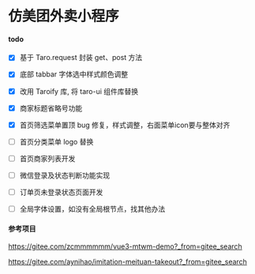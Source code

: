 # 仿美团外卖小程序

#### todo

- [x] 基于 Taro.request 封装 get、post 方法
- [x] 底部 tabbar 字体选中样式颜色调整
- [x] 改用 Taroify 库, 将 taro-ui 组件库替换
- [x] 商家标题省略号功能
- [x] 首页筛选菜单置顶 bug 修复，样式调整，右面菜单icon要与整体对齐

- [ ] 首页分类菜单 logo 替换
- [ ] 首页商家列表开发
- [ ] 微信登录及状态判断功能实现
- [ ] 订单页未登录状态页面开发
- [ ] 全局字体设置，如没有全局根节点，找其他办法

#### 参考项目
https://gitee.com/zcmmmmmm/vue3-mtwm-demo?_from=gitee_search

https://gitee.com/aynihao/imitation-meituan-takeout?_from=gitee_search
